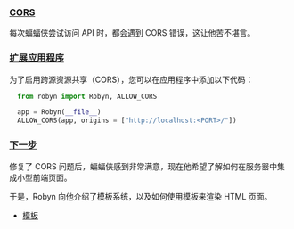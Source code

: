 ### [CORS](https://robyn.tech/documentation/api_reference/cors#cors)

每次蝙蝠侠尝试访问 API 时，都会遇到 CORS 错误，这让他苦不堪言。

### [扩展应用程序](https://robyn.tech/documentation/api_reference/cors#scaling-the-application)

为了启用跨源资源共享（CORS），您可以在应用程序中添加以下代码：

```python
  from robyn import Robyn, ALLOW_CORS

  app = Robyn(__file__)
  ALLOW_CORS(app, origins = ["http://localhost:<PORT>/"])
```

### [下一步](https://robyn.tech/documentation/api_reference/cors#whats-next)

修复了 CORS 问题后，蝙蝠侠感到非常满意，现在他希望了解如何在服务器中集成小型前端页面。

于是，Robyn 向他介绍了模板系统，以及如何使用模板来渲染 HTML 页面。

- [模板](https://robyn.tech/documentation/api_reference/templating)
